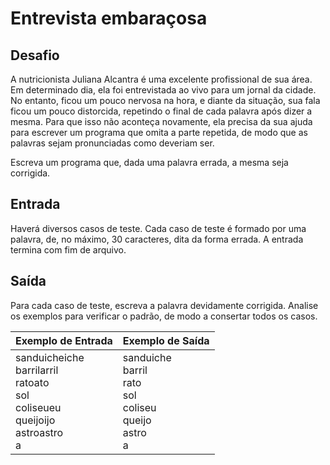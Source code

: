 # Entrevista embaraçosa

## Desafio

A nutricionista Juliana Alcantra é uma excelente profissional de sua área. Em determinado dia, ela foi entrevistada ao vivo para um jornal da cidade. No entanto, ficou um pouco nervosa na hora, e diante da situação, sua fala ficou um pouco distorcida, repetindo o final de cada palavra após dizer a mesma. Para que isso não aconteça novamente, ela precisa da sua ajuda para escrever um programa que omita a parte repetida, de modo que as palavras sejam pronunciadas como deveriam ser.  

Escreva um programa que, dada uma palavra errada, a mesma seja corrigida.  

## Entrada

Haverá diversos casos de teste. Cada caso de teste é formado por uma palavra, de, no máximo, 30 caracteres, dita da forma errada. A entrada termina com fim de arquivo.  

## Saída

Para cada caso de teste, escreva a palavra devidamente corrigida. Analise os exemplos para verificar o padrão, de modo a consertar todos os casos.  

| Exemplo de Entrada                                                                          | Exemplo de Saída                                                      |
| ------------------------------------------------------------------------------------------- | --------------------------------------------------------------------- |
| sanduicheiche<br>barrilarril<br>ratoato<br>sol<br>coliseueu<br>queijoijo<br>astroastro<br>a | sanduiche<br>barril<br>rato<br>sol<br>coliseu<br>queijo<br>astro<br>a |